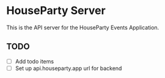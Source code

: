 # HouseParty Server

This is the API server for the HouseParty Events Application.

## TODO
- [ ] Add todo items
- [ ] Set up api.houseparty.app url for backend
